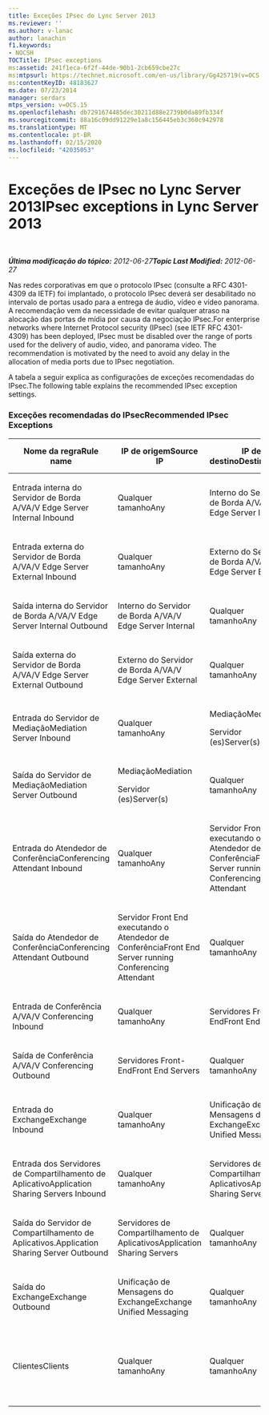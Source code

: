 ```yaml
---
title: Exceções IPsec do Lync Server 2013
ms.reviewer: ''
ms.author: v-lanac
author: lanachin
f1.keywords:
- NOCSH
TOCTitle: IPsec exceptions
ms:assetid: 241f1eca-6f2f-44de-90b1-2cb659cbe27c
ms:mtpsurl: https://technet.microsoft.com/en-us/library/Gg425719(v=OCS.15)
ms:contentKeyID: 48183627
ms.date: 07/23/2014
manager: serdars
mtps_version: v=OCS.15
ms.openlocfilehash: db7291674485dec30211d88e2739b0da89fb334f
ms.sourcegitcommit: 88a16c09dd91229e1a8c156445eb3c360c942978
ms.translationtype: MT
ms.contentlocale: pt-BR
ms.lasthandoff: 02/15/2020
ms.locfileid: "42035053"
---
```

<div data-xmlns="http://www.w3.org/1999/xhtml">

<div class="topic" data-xmlns="http://www.w3.org/1999/xhtml" data-msxsl="urn:schemas-microsoft-com:xslt" data-cs="http://msdn.microsoft.com/">

<div data-asp="http://msdn2.microsoft.com/asp">

# <a name="ipsec-exceptions-in-lync-server-2013"></a><span data-ttu-id="b497f-102">Exceções de IPsec no Lync Server 2013</span><span class="sxs-lookup"><span data-stu-id="b497f-102">IPsec exceptions in Lync Server 2013</span></span>

</div>

<div id="mainSection">

<div id="mainBody">

<span> </span>

<span data-ttu-id="b497f-103">_**Última modificação do tópico:** 2012-06-27_</span><span class="sxs-lookup"><span data-stu-id="b497f-103">_**Topic Last Modified:** 2012-06-27_</span></span>

<span data-ttu-id="b497f-p101">Nas redes corporativas em que o protocolo IPsec (consulte a RFC 4301-4309 da IETF) foi implantado, o protocolo IPsec deverá ser desabilitado no intervalo de portas usado para a entrega de áudio, vídeo e vídeo panorama. A recomendação vem da necessidade de evitar qualquer atraso na alocação das portas de mídia por causa da negociação IPsec.</span><span class="sxs-lookup"><span data-stu-id="b497f-p101">For enterprise networks where Internet Protocol security (IPsec) (see IETF RFC 4301-4309) has been deployed, IPsec must be disabled over the range of ports used for the delivery of audio, video, and panorama video. The recommendation is motivated by the need to avoid any delay in the allocation of media ports due to IPsec negotiation.</span></span>

<span data-ttu-id="b497f-106">A tabela a seguir explica as configurações de exceções recomendadas do IPsec.</span><span class="sxs-lookup"><span data-stu-id="b497f-106">The following table explains the recommended IPsec exception settings.</span></span>

### <a name="recommended-ipsec-exceptions"></a><span data-ttu-id="b497f-107">Exceções recomendadas do IPsec</span><span class="sxs-lookup"><span data-stu-id="b497f-107">Recommended IPsec Exceptions</span></span>

<table style="width:100%;">
<colgroup>
<col style="width: 14%" />
<col style="width: 14%" />
<col style="width: 14%" />
<col style="width: 14%" />
<col style="width: 14%" />
<col style="width: 14%" />
<col style="width: 14%" />
</colgroup>
<thead>
<tr class="header">
<th><span data-ttu-id="b497f-108">Nome da regra</span><span class="sxs-lookup"><span data-stu-id="b497f-108">Rule name</span></span></th>
<th><span data-ttu-id="b497f-109">IP de origem</span><span class="sxs-lookup"><span data-stu-id="b497f-109">Source IP</span></span></th>
<th><span data-ttu-id="b497f-110">IP de destino</span><span class="sxs-lookup"><span data-stu-id="b497f-110">Destination IP</span></span></th>
<th><span data-ttu-id="b497f-111">Protocolo</span><span class="sxs-lookup"><span data-stu-id="b497f-111">Protocol</span></span></th>
<th><span data-ttu-id="b497f-112">Porta de origem</span><span class="sxs-lookup"><span data-stu-id="b497f-112">Source port</span></span></th>
<th><span data-ttu-id="b497f-113">Porta de destino</span><span class="sxs-lookup"><span data-stu-id="b497f-113">Destination port</span></span></th>
<th><span data-ttu-id="b497f-114">Requisito de autenticação</span><span class="sxs-lookup"><span data-stu-id="b497f-114">Authentication Requirement</span></span></th>
</tr>
</thead>
<tbody>
<tr class="odd">
<td><p><span data-ttu-id="b497f-115">Entrada interna do Servidor de Borda A/V</span><span class="sxs-lookup"><span data-stu-id="b497f-115">A/V Edge Server Internal Inbound</span></span></p></td>
<td><p><span data-ttu-id="b497f-116">Qualquer tamanho</span><span class="sxs-lookup"><span data-stu-id="b497f-116">Any</span></span></p></td>
<td><p><span data-ttu-id="b497f-117">Interno do Servidor de Borda A/V</span><span class="sxs-lookup"><span data-stu-id="b497f-117">A/V Edge Server Internal</span></span></p></td>
<td><p><span data-ttu-id="b497f-118">UDP e TCP</span><span class="sxs-lookup"><span data-stu-id="b497f-118">UDP and TCP</span></span></p></td>
<td><p><span data-ttu-id="b497f-119">Qualquer tamanho</span><span class="sxs-lookup"><span data-stu-id="b497f-119">Any</span></span></p></td>
<td><p><span data-ttu-id="b497f-120">Qualquer tamanho</span><span class="sxs-lookup"><span data-stu-id="b497f-120">Any</span></span></p></td>
<td><p><span data-ttu-id="b497f-121">Não autenticar</span><span class="sxs-lookup"><span data-stu-id="b497f-121">Do not authenticate</span></span></p></td>
</tr>
<tr class="even">
<td><p><span data-ttu-id="b497f-122">Entrada externa do Servidor de Borda A/V</span><span class="sxs-lookup"><span data-stu-id="b497f-122">A/V Edge Server External Inbound</span></span></p></td>
<td><p><span data-ttu-id="b497f-123">Qualquer tamanho</span><span class="sxs-lookup"><span data-stu-id="b497f-123">Any</span></span></p></td>
<td><p><span data-ttu-id="b497f-124">Externo do Servidor de Borda A/V</span><span class="sxs-lookup"><span data-stu-id="b497f-124">A/V Edge Server External</span></span></p></td>
<td><p><span data-ttu-id="b497f-125">UDP e TCP</span><span class="sxs-lookup"><span data-stu-id="b497f-125">UDP and TCP</span></span></p></td>
<td><p><span data-ttu-id="b497f-126">Qualquer tamanho</span><span class="sxs-lookup"><span data-stu-id="b497f-126">Any</span></span></p></td>
<td><p><span data-ttu-id="b497f-127">Qualquer tamanho</span><span class="sxs-lookup"><span data-stu-id="b497f-127">Any</span></span></p></td>
<td><p><span data-ttu-id="b497f-128">Não autenticar</span><span class="sxs-lookup"><span data-stu-id="b497f-128">Do not authenticate</span></span></p></td>
</tr>
<tr class="odd">
<td><p><span data-ttu-id="b497f-129">Saída interna do Servidor de Borda A/V</span><span class="sxs-lookup"><span data-stu-id="b497f-129">A/V Edge Server Internal Outbound</span></span></p></td>
<td><p><span data-ttu-id="b497f-130">Interno do Servidor de Borda A/V</span><span class="sxs-lookup"><span data-stu-id="b497f-130">A/V Edge Server Internal</span></span></p></td>
<td><p><span data-ttu-id="b497f-131">Qualquer tamanho</span><span class="sxs-lookup"><span data-stu-id="b497f-131">Any</span></span></p></td>
<td><p><span data-ttu-id="b497f-132">TCP &amp; UDP</span><span class="sxs-lookup"><span data-stu-id="b497f-132">UDP &amp; TCP</span></span></p></td>
<td><p><span data-ttu-id="b497f-133">Qualquer tamanho</span><span class="sxs-lookup"><span data-stu-id="b497f-133">Any</span></span></p></td>
<td><p><span data-ttu-id="b497f-134">Qualquer tamanho</span><span class="sxs-lookup"><span data-stu-id="b497f-134">Any</span></span></p></td>
<td><p><span data-ttu-id="b497f-135">Não autenticar</span><span class="sxs-lookup"><span data-stu-id="b497f-135">Do not authenticate</span></span></p></td>
</tr>
<tr class="even">
<td><p><span data-ttu-id="b497f-136">Saída externa do Servidor de Borda A/V</span><span class="sxs-lookup"><span data-stu-id="b497f-136">A/V Edge Server External Outbound</span></span></p></td>
<td><p><span data-ttu-id="b497f-137">Externo do Servidor de Borda A/V</span><span class="sxs-lookup"><span data-stu-id="b497f-137">A/V Edge Server External</span></span></p></td>
<td><p><span data-ttu-id="b497f-138">Qualquer tamanho</span><span class="sxs-lookup"><span data-stu-id="b497f-138">Any</span></span></p></td>
<td><p><span data-ttu-id="b497f-139">UDP e TCP</span><span class="sxs-lookup"><span data-stu-id="b497f-139">UDP and TCP</span></span></p></td>
<td><p><span data-ttu-id="b497f-140">Qualquer tamanho</span><span class="sxs-lookup"><span data-stu-id="b497f-140">Any</span></span></p></td>
<td><p><span data-ttu-id="b497f-141">Qualquer tamanho</span><span class="sxs-lookup"><span data-stu-id="b497f-141">Any</span></span></p></td>
<td><p><span data-ttu-id="b497f-142">Não autenticar</span><span class="sxs-lookup"><span data-stu-id="b497f-142">Do not authenticate</span></span></p></td>
</tr>
<tr class="odd">
<td><p><span data-ttu-id="b497f-143">Entrada do Servidor de Mediação</span><span class="sxs-lookup"><span data-stu-id="b497f-143">Mediation Server Inbound</span></span></p></td>
<td><p><span data-ttu-id="b497f-144">Qualquer tamanho</span><span class="sxs-lookup"><span data-stu-id="b497f-144">Any</span></span></p></td>
<td><p><span data-ttu-id="b497f-145">Mediação</span><span class="sxs-lookup"><span data-stu-id="b497f-145">Mediation</span></span></p>
<p><span data-ttu-id="b497f-146">Servidor (es)</span><span class="sxs-lookup"><span data-stu-id="b497f-146">Server(s)</span></span></p></td>
<td><p><span data-ttu-id="b497f-147">UDP e TCP</span><span class="sxs-lookup"><span data-stu-id="b497f-147">UDP and TCP</span></span></p></td>
<td><p><span data-ttu-id="b497f-148">Qualquer tamanho</span><span class="sxs-lookup"><span data-stu-id="b497f-148">Any</span></span></p></td>
<td><p><span data-ttu-id="b497f-149">Qualquer tamanho</span><span class="sxs-lookup"><span data-stu-id="b497f-149">Any</span></span></p></td>
<td><p><span data-ttu-id="b497f-150">Não autenticar</span><span class="sxs-lookup"><span data-stu-id="b497f-150">Do not authenticate</span></span></p></td>
</tr>
<tr class="even">
<td><p><span data-ttu-id="b497f-151">Saída do Servidor de Mediação</span><span class="sxs-lookup"><span data-stu-id="b497f-151">Mediation Server Outbound</span></span></p></td>
<td><p><span data-ttu-id="b497f-152">Mediação</span><span class="sxs-lookup"><span data-stu-id="b497f-152">Mediation</span></span></p>
<p><span data-ttu-id="b497f-153">Servidor (es)</span><span class="sxs-lookup"><span data-stu-id="b497f-153">Server(s)</span></span></p></td>
<td><p><span data-ttu-id="b497f-154">Qualquer tamanho</span><span class="sxs-lookup"><span data-stu-id="b497f-154">Any</span></span></p></td>
<td><p><span data-ttu-id="b497f-155">UDP e TCP</span><span class="sxs-lookup"><span data-stu-id="b497f-155">UDP and TCP</span></span></p></td>
<td><p><span data-ttu-id="b497f-156">Qualquer tamanho</span><span class="sxs-lookup"><span data-stu-id="b497f-156">Any</span></span></p></td>
<td><p><span data-ttu-id="b497f-157">Qualquer tamanho</span><span class="sxs-lookup"><span data-stu-id="b497f-157">Any</span></span></p></td>
<td><p><span data-ttu-id="b497f-158">Não autenticar</span><span class="sxs-lookup"><span data-stu-id="b497f-158">Do not authenticate</span></span></p></td>
</tr>
<tr class="odd">
<td><p><span data-ttu-id="b497f-159">Entrada do Atendedor de Conferência</span><span class="sxs-lookup"><span data-stu-id="b497f-159">Conferencing Attendant Inbound</span></span></p></td>
<td><p><span data-ttu-id="b497f-160">Qualquer tamanho</span><span class="sxs-lookup"><span data-stu-id="b497f-160">Any</span></span></p></td>
<td><p><span data-ttu-id="b497f-161">Servidor Front End executando o Atendedor de Conferência</span><span class="sxs-lookup"><span data-stu-id="b497f-161">Front End Server running Conferencing Attendant</span></span></p></td>
<td><p><span data-ttu-id="b497f-162">UDP e TCP</span><span class="sxs-lookup"><span data-stu-id="b497f-162">UDP and TCP</span></span></p></td>
<td><p><span data-ttu-id="b497f-163">Qualquer tamanho</span><span class="sxs-lookup"><span data-stu-id="b497f-163">Any</span></span></p></td>
<td><p><span data-ttu-id="b497f-164">Qualquer tamanho</span><span class="sxs-lookup"><span data-stu-id="b497f-164">Any</span></span></p></td>
<td><p><span data-ttu-id="b497f-165">Não autenticar</span><span class="sxs-lookup"><span data-stu-id="b497f-165">Do not authenticate</span></span></p></td>
</tr>
<tr class="even">
<td><p><span data-ttu-id="b497f-166">Saída do Atendedor de Conferência</span><span class="sxs-lookup"><span data-stu-id="b497f-166">Conferencing Attendant Outbound</span></span></p></td>
<td><p><span data-ttu-id="b497f-167">Servidor Front End executando o Atendedor de Conferência</span><span class="sxs-lookup"><span data-stu-id="b497f-167">Front End Server running Conferencing Attendant</span></span></p></td>
<td><p><span data-ttu-id="b497f-168">Qualquer tamanho</span><span class="sxs-lookup"><span data-stu-id="b497f-168">Any</span></span></p></td>
<td><p><span data-ttu-id="b497f-169">UDP e TCP</span><span class="sxs-lookup"><span data-stu-id="b497f-169">UDP and TCP</span></span></p></td>
<td><p><span data-ttu-id="b497f-170">Qualquer tamanho</span><span class="sxs-lookup"><span data-stu-id="b497f-170">Any</span></span></p></td>
<td><p><span data-ttu-id="b497f-171">Qualquer tamanho</span><span class="sxs-lookup"><span data-stu-id="b497f-171">Any</span></span></p></td>
<td><p><span data-ttu-id="b497f-172">Não autenticar</span><span class="sxs-lookup"><span data-stu-id="b497f-172">Do not authenticate</span></span></p></td>
</tr>
<tr class="odd">
<td><p><span data-ttu-id="b497f-173">Entrada de Conferência A/V</span><span class="sxs-lookup"><span data-stu-id="b497f-173">A/V Conferencing Inbound</span></span></p></td>
<td><p><span data-ttu-id="b497f-174">Qualquer tamanho</span><span class="sxs-lookup"><span data-stu-id="b497f-174">Any</span></span></p></td>
<td><p><span data-ttu-id="b497f-175">Servidores Front-End</span><span class="sxs-lookup"><span data-stu-id="b497f-175">Front End Servers</span></span></p></td>
<td><p><span data-ttu-id="b497f-176">UDP e TCP</span><span class="sxs-lookup"><span data-stu-id="b497f-176">UDP and TCP</span></span></p></td>
<td><p><span data-ttu-id="b497f-177">Qualquer tamanho</span><span class="sxs-lookup"><span data-stu-id="b497f-177">Any</span></span></p></td>
<td><p><span data-ttu-id="b497f-178">Qualquer tamanho</span><span class="sxs-lookup"><span data-stu-id="b497f-178">Any</span></span></p></td>
<td><p><span data-ttu-id="b497f-179">Não autenticar</span><span class="sxs-lookup"><span data-stu-id="b497f-179">Do not authenticate</span></span></p></td>
</tr>
<tr class="even">
<td><p><span data-ttu-id="b497f-180">Saída de Conferência A/V</span><span class="sxs-lookup"><span data-stu-id="b497f-180">A/V Conferencing Outbound</span></span></p></td>
<td><p><span data-ttu-id="b497f-181">Servidores Front-End</span><span class="sxs-lookup"><span data-stu-id="b497f-181">Front End Servers</span></span></p></td>
<td><p><span data-ttu-id="b497f-182">Qualquer tamanho</span><span class="sxs-lookup"><span data-stu-id="b497f-182">Any</span></span></p></td>
<td><p><span data-ttu-id="b497f-183">UDP e TCP</span><span class="sxs-lookup"><span data-stu-id="b497f-183">UDP and TCP</span></span></p></td>
<td><p><span data-ttu-id="b497f-184">Qualquer tamanho</span><span class="sxs-lookup"><span data-stu-id="b497f-184">Any</span></span></p></td>
<td><p><span data-ttu-id="b497f-185">Qualquer tamanho</span><span class="sxs-lookup"><span data-stu-id="b497f-185">Any</span></span></p></td>
<td><p><span data-ttu-id="b497f-186">Não autenticar</span><span class="sxs-lookup"><span data-stu-id="b497f-186">Do not authenticate</span></span></p></td>
</tr>
<tr class="odd">
<td><p><span data-ttu-id="b497f-187">Entrada do Exchange</span><span class="sxs-lookup"><span data-stu-id="b497f-187">Exchange Inbound</span></span></p></td>
<td><p><span data-ttu-id="b497f-188">Qualquer tamanho</span><span class="sxs-lookup"><span data-stu-id="b497f-188">Any</span></span></p></td>
<td><p><span data-ttu-id="b497f-189">Unificação de Mensagens do Exchange</span><span class="sxs-lookup"><span data-stu-id="b497f-189">Exchange Unified Messaging</span></span></p></td>
<td><p><span data-ttu-id="b497f-190">UDP e TCP</span><span class="sxs-lookup"><span data-stu-id="b497f-190">UDP and TCP</span></span></p></td>
<td><p><span data-ttu-id="b497f-191">Qualquer tamanho</span><span class="sxs-lookup"><span data-stu-id="b497f-191">Any</span></span></p></td>
<td><p><span data-ttu-id="b497f-192">Qualquer tamanho</span><span class="sxs-lookup"><span data-stu-id="b497f-192">Any</span></span></p></td>
<td><p><span data-ttu-id="b497f-193">Não autenticar</span><span class="sxs-lookup"><span data-stu-id="b497f-193">Do not authenticate</span></span></p></td>
</tr>
<tr class="even">
<td><p><span data-ttu-id="b497f-194">Entrada dos Servidores de Compartilhamento de Aplicativo</span><span class="sxs-lookup"><span data-stu-id="b497f-194">Application Sharing Servers Inbound</span></span></p></td>
<td><p><span data-ttu-id="b497f-195">Qualquer tamanho</span><span class="sxs-lookup"><span data-stu-id="b497f-195">Any</span></span></p></td>
<td><p><span data-ttu-id="b497f-196">Servidores de Compartilhamento de Aplicativos</span><span class="sxs-lookup"><span data-stu-id="b497f-196">Application Sharing Servers</span></span></p></td>
<td><p><span data-ttu-id="b497f-197">TCP</span><span class="sxs-lookup"><span data-stu-id="b497f-197">TCP</span></span></p></td>
<td><p><span data-ttu-id="b497f-198">Qualquer tamanho</span><span class="sxs-lookup"><span data-stu-id="b497f-198">Any</span></span></p></td>
<td><p><span data-ttu-id="b497f-199">Qualquer tamanho</span><span class="sxs-lookup"><span data-stu-id="b497f-199">Any</span></span></p></td>
<td><p><span data-ttu-id="b497f-200">Não autenticar</span><span class="sxs-lookup"><span data-stu-id="b497f-200">Do not authenticate</span></span></p></td>
</tr>
<tr class="odd">
<td><p><span data-ttu-id="b497f-201">Saída do Servidor de Compartilhamento de Aplicativos.</span><span class="sxs-lookup"><span data-stu-id="b497f-201">Application Sharing Server Outbound</span></span></p></td>
<td><p><span data-ttu-id="b497f-202">Servidores de Compartilhamento de Aplicativos</span><span class="sxs-lookup"><span data-stu-id="b497f-202">Application Sharing Servers</span></span></p></td>
<td><p><span data-ttu-id="b497f-203">Qualquer tamanho</span><span class="sxs-lookup"><span data-stu-id="b497f-203">Any</span></span></p></td>
<td><p><span data-ttu-id="b497f-204">TCP</span><span class="sxs-lookup"><span data-stu-id="b497f-204">TCP</span></span></p></td>
<td><p><span data-ttu-id="b497f-205">Qualquer tamanho</span><span class="sxs-lookup"><span data-stu-id="b497f-205">Any</span></span></p></td>
<td><p><span data-ttu-id="b497f-206">Qualquer tamanho</span><span class="sxs-lookup"><span data-stu-id="b497f-206">Any</span></span></p></td>
<td><p><span data-ttu-id="b497f-207">Não autenticar</span><span class="sxs-lookup"><span data-stu-id="b497f-207">Do not authenticate</span></span></p></td>
</tr>
<tr class="even">
<td><p><span data-ttu-id="b497f-208">Saída do Exchange</span><span class="sxs-lookup"><span data-stu-id="b497f-208">Exchange Outbound</span></span></p></td>
<td><p><span data-ttu-id="b497f-209">Unificação de Mensagens do Exchange</span><span class="sxs-lookup"><span data-stu-id="b497f-209">Exchange Unified Messaging</span></span></p></td>
<td><p><span data-ttu-id="b497f-210">Qualquer tamanho</span><span class="sxs-lookup"><span data-stu-id="b497f-210">Any</span></span></p></td>
<td><p><span data-ttu-id="b497f-211">UDP e TCP</span><span class="sxs-lookup"><span data-stu-id="b497f-211">UDP and TCP</span></span></p></td>
<td><p><span data-ttu-id="b497f-212">Qualquer tamanho</span><span class="sxs-lookup"><span data-stu-id="b497f-212">Any</span></span></p></td>
<td><p><span data-ttu-id="b497f-213">Qualquer tamanho</span><span class="sxs-lookup"><span data-stu-id="b497f-213">Any</span></span></p></td>
<td><p><span data-ttu-id="b497f-214">Não autenticar</span><span class="sxs-lookup"><span data-stu-id="b497f-214">Do not authenticate</span></span></p></td>
</tr>
<tr class="odd">
<td><p><span data-ttu-id="b497f-215">Clientes</span><span class="sxs-lookup"><span data-stu-id="b497f-215">Clients</span></span></p></td>
<td><p><span data-ttu-id="b497f-216">Qualquer tamanho</span><span class="sxs-lookup"><span data-stu-id="b497f-216">Any</span></span></p></td>
<td><p><span data-ttu-id="b497f-217">Qualquer tamanho</span><span class="sxs-lookup"><span data-stu-id="b497f-217">Any</span></span></p></td>
<td><p><span data-ttu-id="b497f-218">VIA</span><span class="sxs-lookup"><span data-stu-id="b497f-218">UDP</span></span></p></td>
<td><p><span data-ttu-id="b497f-219">Intervalo especificado de portas de mídia</span><span class="sxs-lookup"><span data-stu-id="b497f-219">Specified media port range</span></span></p></td>
<td><p><span data-ttu-id="b497f-220">Qualquer tamanho</span><span class="sxs-lookup"><span data-stu-id="b497f-220">Any</span></span></p></td>
<td><p><span data-ttu-id="b497f-221">Não autenticar</span><span class="sxs-lookup"><span data-stu-id="b497f-221">Do not authenticate</span></span></p></td>
</tr>
</tbody>
</table>


</div>

<span> </span>

</div>

</div>

</div>

